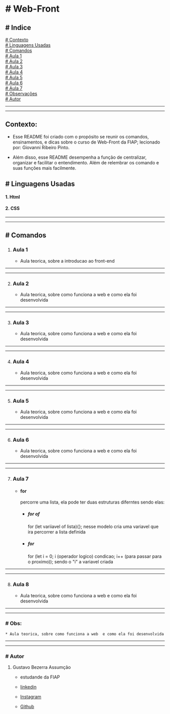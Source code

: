 # # Web-Front

## # Indice

<a href="#Contexto"># Contexto </a>
<br>
<a href="#-Linguagens-Usadas"># Linguagens Usadas </a>
<br>
<a href="#-Comandos"># Comandos </a>
<br>
<a href="#Aula-1">#  Aula 1 </a>
<br>
<a href="#Aula-2">#  Aula 2 </a>
<br>
<a href="#Aula-3">#  Aula 3 </a>
<br>
<a href="#Aula-4">#  Aula 4 </a>
<br>
<a href="#Aula-5">#  Aula 5 </a>
<br>
<a href="#Aula-6">#  Aula 6 </a>
<br>
<a href="#Aula-7">#  Aula 7 </a>
<br>
<a href="#-Obs">#  Observações </a>
<br>
<a href="#-Autor"> # Autor </a>
<br>

<hr>
<hr>

## Contexto:

   * Esse README foi criado com o propósito se reunir os comandos, ensinamentos, e dicas sobre o curso de Web-Front da FIAP; lecionado por: Giovanni Ribeiro Pinto. 

   * Além disso, esse README desempenha a função de centralizar, organizar e facilitar o entendimento. Além de relembrar os comando e suas funções mais facilmente.

## # Linguagens Usadas
#### 1. Html
#### 2. CSS

<hr>
<hr>

## # Comandos

1. ### Aula 1

    * Aula teorica, sobre a introducao ao front-end

<hr>
<hr>

2. ### Aula 2

    * Aula teorica, sobre como funciona a web  e como ela foi desenvolvida

<hr>
<hr>

3. ### Aula 3

    * Aula teorica, sobre como funciona a web  e como ela foi desenvolvida

<hr>
<hr>

4. ### Aula 4

    * Aula teorica, sobre como funciona a web  e como ela foi desenvolvida

<hr>
<hr>

5. ### Aula 5

    * Aula teorica, sobre como funciona a web  e como ela foi desenvolvida

<hr>
<hr>

6. ### Aula 6

    * Aula teorica, sobre como funciona a web  e como ela foi desenvolvida

<hr>
<hr>

7. ### Aula 7

    * <h4> for </h4> percorre uma lista, ela pode ter duas estruturas diferntes sendo elas:

        - <h5> for of </h5> for (let variiavel of lista){}; nesse modelo cria uma variavel que ira percorrer a lista definida

        - <h5> for </h5> for (let i = 0; i (operador logico) condicao; i++ (para passar para o proximo)); sendo o "i" a variavel criada

<hr>
<hr>

8. ### Aula 8

    * Aula teorica, sobre como funciona a web  e como ela foi desenvolvida

<hr>
<hr>

### # Obs:

    * Aula teorica, sobre como funciona a web  e como ela foi desenvolvida

<hr>
<hr>

### # Autor
1. Gustavo Bezerra Assumção
        
   * estudande da FIAP
       
   * <a href="https://www.linkedin.com/in/gustavo-bezerra-829202289/"> linkedin </a>

   * <a href="https://www.instagram.com/gustavo_b017/"> Instagram </a>
  
   * <a href="https://github.com/Gustavo-b017"> Github </a>

